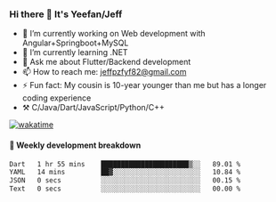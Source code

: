 ### Hi there 👋 It's Yeefan/Jeff

- 🔭 I’m currently working on Web development with Angular+Springboot+MySQL
- 🌱 I’m currently learning .NET
- 💬 Ask me about Flutter/Backend development
- 📫 How to reach me: jeffpzfyf82@gmail.com
- ⚡ Fun fact: My cousin is 10-year younger than me but has a longer coding experience
- ⚒️ C/Java/Dart/JavaScript/Python/C++


[![wakatime](https://wakatime.com/badge/user/382c7b70-226f-4509-aedd-02fe766c9d23.svg)](https://wakatime.com/@382c7b70-226f-4509-aedd-02fe766c9d23)

#### 📝 Weekly development breakdown

<!--START_SECTION:waka-->

```txt
Dart   1 hr 55 mins    ██████████████████████▒░░   89.01 %
YAML   14 mins         ██▓░░░░░░░░░░░░░░░░░░░░░░   10.84 %
JSON   0 secs          ░░░░░░░░░░░░░░░░░░░░░░░░░   00.15 %
Text   0 secs          ░░░░░░░░░░░░░░░░░░░░░░░░░   00.00 %
```

<!--END_SECTION:waka-->
